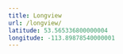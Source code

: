 ```yaml
---
title: Longview
url: /longview/
latitude: 53.565336800000004
longitude: -113.89878540000001
---
```

